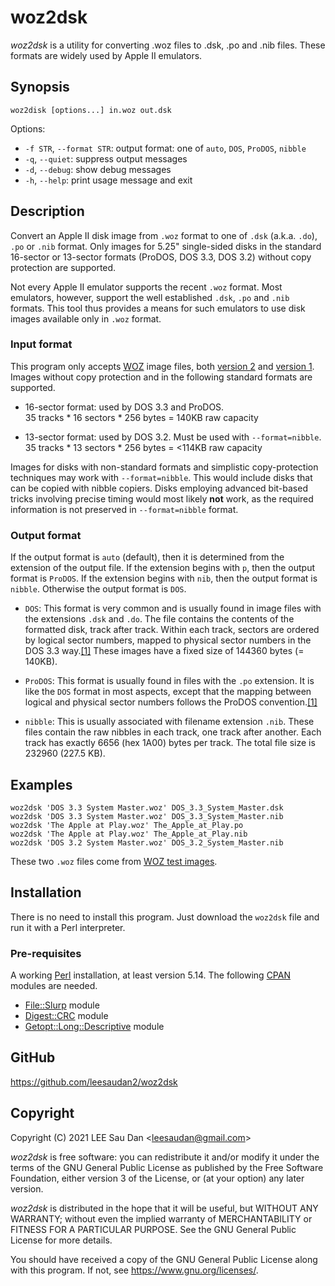 # woz2dsk #

*woz2dsk* is a utility for converting .woz files to .dsk, .po and .nib
files.  These formats are widely used by Apple II emulators.


## Synopsis ##

    woz2disk [options...] in.woz out.dsk

Options:

* `-f STR`, `--format STR`:
  output format: one of `auto`, `DOS`, `ProDOS`, `nibble`
* `-q`, `--quiet`:
  suppress output messages
* `-d`, `--debug`:
  show debug messages
* `-h`, `--help`:
  print usage message and exit


## Description ##

Convert an Apple II disk image from `.woz` format
to one of `.dsk` (a.k.a. `.do`), `.po` or `.nib` format.
Only images for 5.25" single-sided disks
in the standard 16-sector or 13-sector formats
(ProDOS, DOS 3.3, DOS 3.2)
without copy protection
are supported.

Not every Apple II emulator supports the recent `.woz` format.
Most emulators, however, support the well established
`.dsk`, `.po` and `.nib` formats.
This tool thus provides a means for such emulators to
use disk images available only in `.woz` format.


### Input format ###

This program only accepts
[WOZ](https://applesaucefdc.com/woz/) image files,
both [version 2](https://applesaucefdc.com/woz/reference2/)
and [version 1](https://applesaucefdc.com/woz/reference1/).
Images without copy protection and in the following standard formats
are supported.

* 16-sector format: used by DOS 3.3 and ProDOS.  
  35 tracks * 16 sectors * 256 bytes = 140KB raw capacity

* 13-sector format: used by DOS 3.2.  Must be used with `--format=nibble`.  
  35 tracks * 13 sectors * 256 bytes = <114KB raw capacity

Images for disks with non-standard formats and simplistic copy-protection
techniques may work with `--format=nibble`.
This would include disks that can be copied with nibble copiers.
Disks employing advanced bit-based tricks involving precise timing
would most likely **not** work, as the required information is not preserved
in `--format=nibble` format.

### Output format ###
If the output format is `auto` (default), then it is determined from
the extension of the output file.
If the extension begins with `p`, then the output format is `ProDOS`.
If the extension begins with `nib`, then the output format is `nibble`.
Otherwise the output format is `DOS`.

* `DOS`: This format is very common and is usually found in image files
  with the extensions `.dsk` and `.do`.
  The file contains the contents of the formatted disk,
  track after track.
  Within each track, sectors are ordered by logical sector numbers,
  mapped to physical sector numbers in the DOS 3.3 way.[[1]][r1]
  These images have a fixed size of 144360 bytes (= 140KB).

* `ProDOS`: This format is usually found in files with the `.po` extension.
  It is like the `DOS` format in most aspects, except that the
  mapping between logical and physical sector numbers follows
  the ProDOS convention.[[1]][r1]
  
* `nibble`: This is usually associated with filename extension `.nib`.
  These files contain the raw nibbles in each track, one track after another.
  Each track has exactly 6656 (hex 1A00) bytes per track.
  The total file size is 232960 (227.5 KB).

[r1]: http://www.applelogic.org/TheAppleIIEGettingStarted.html


## Examples ##

    woz2dsk 'DOS 3.3 System Master.woz' DOS_3.3_System_Master.dsk
    woz2dsk 'DOS 3.3 System Master.woz' DOS_3.3_System_Master.nib
    woz2dsk 'The Apple at Play.woz' The_Apple_at_Play.po
    woz2dsk 'The Apple at Play.woz' The_Apple_at_Play.nib
    woz2dsk 'DOS 3.2 System Master.woz' DOS_3.2_System_Master.nib

These two `.woz` files come from
[WOZ test images](http://evolutioninteractive.com/applesauce/woz_images.zip).


## Installation ##

There is no need to install this program.
Just download the `woz2dsk` file and run it with a
Perl interpreter.

### Pre-requisites ###

A working [Perl](https://www.perl.org/) installation, at least version 5.14.
The following [CPAN](https://www.cpan.org/) modules are needed.

* [File::Slurp](https://metacpan.org/pod/File::Slurp) module
* [Digest::CRC](https://metacpan.org/pod/Digest::CRC) module
* [Getopt::Long::Descriptive](https://metacpan.org/pod/Getopt::Long::Descriptive) module


## GitHub ##

<https://github.com/leesaudan2/woz2dsk>


## Copyright ##

Copyright (C) 2021 LEE Sau Dan <<leesaudan@gmail.com>>


*woz2dsk* is free software: you can redistribute it and/or modify
it under the terms of the GNU General Public License as published by
the Free Software Foundation, either version 3 of the License, or
(at your option) any later version.

*woz2dsk* is distributed in the hope that it will be useful,
but WITHOUT ANY WARRANTY; without even the implied warranty of
MERCHANTABILITY or FITNESS FOR A PARTICULAR PURPOSE.  See the
GNU General Public License for more details.

You should have received a copy of the GNU General Public License
along with this program.  If not, see <https://www.gnu.org/licenses/>.

